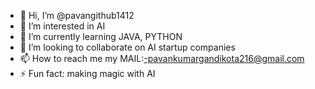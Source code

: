 - 👋 Hi, I’m @pavangithub1412
- 👀 I’m interested in AI
- 🌱 I’m currently learning JAVA, PYTHON 
- 💞️ I’m looking to collaborate on AI startup companies
- 📫 How to reach me my MAIL:-pavankumargandikota216@gmail.com
- ⚡ Fun fact: making magic with AI

<!---
pavangithub1412/pavangithub1412 is a ✨ special ✨ repository because its `README.md` (this file) appears on your GitHub profile.
You can click the Preview link to take a look at your changes.
--->
